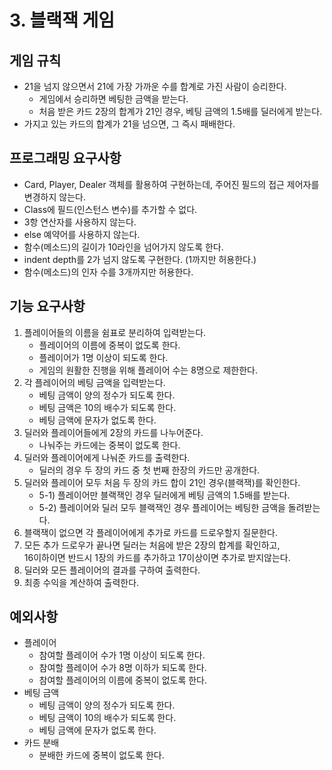 # 3. 블랙잭 게임
## 게임 규칙
- 21을 넘지 않으면서 21에 가장 가까운 수를 합계로 가진 사람이 승리한다.
	- 게임에서 승리하면 베팅한 금액을 받는다.
	- 처음 받은 카드 2장의 합계가 21인 경우, 베팅 금액의 1.5배를 딜러에게 받는다.
- 가지고 있는 카드의 합계가 21을 넘으면, 그 즉시 패배한다.
  
## 프로그래밍 요구사항
- Card, Player, Dealer 객체를 활용하여 구현하는데, 주어진 필드의 접근 제어자를 변경하지 않는다.
- Class에 필드(인스턴스 변수)를 추가할 수 없다.
- 3항 연산자를 사용하지 않는다.
- else 예약어를 사용하지 않는다.
- 함수(메소드)의 길이가 10라인을 넘어가지 않도록 한다.
- indent depth를 2가 넘지 않도록 구현한다. (1까지만 허용한다.)
- 함수(메소드)의 인자 수를 3개까지만 허용한다.
  
## 기능 요구사항
1. 플레이어들의 이름을 쉼표로 분리하여 입력받는다.
	- 플레이어의 이름에 중복이 없도록 한다.
	- 플레이어가 1명 이상이 되도록 한다.
	- 게임의 원활한 진행을 위해 플레이어 수는 8명으로 제한한다.  
2. 각 플레이어의 베팅 금액을 입력받는다.
	- 베팅 금액이 양의 정수가 되도록 한다.
	- 베팅 금액은 10의 배수가 되도록 한다.
	- 베팅 금액에 문자가 없도록 한다.  
3. 딜러와 플레이어들에게 2장의 카드를 나누어준다.
	- 나눠주는 카드에는 중복이 없도록 한다.  
4. 딜러와 플레이어에게 나눠준 카드를 출력한다.
	- 딜러의 경우 두 장의 카드 중 첫 번째 한장의 카드만 공개한다.  
5. 딜러와 플레이어 모두 처음 두 장의 카드 합이 21인 경우(블랙잭)를 확인한다.
	- 5-1) 플레이어만 블랙잭인 경우 딜러에게 베팅 금액의 1.5배를 받는다. 
	- 5-2) 플레이어와 딜러 모두 블랙잭인 경우 플레이어는 베팅한 금액을 돌려받는다.  
6. 블랙잭이 없으면 각 플레이어에게 추가로 카드를 드로우할지 질문한다.  
7. 모든 추가 드로우가 끝나면 딜러는 처음에 받은 2장의 합계를 확인하고,  
16이하이면 반드시 1장의 카드를 추가하고 17이상이면 추가로 받지않는다.  
8. 딜러와 모든 플레이어의 결과를 구하여 출력한다.  
9. 최종 수익을 계산하여 출력한다.  
  
## 예외사항
- 플레이어
	- 참여할 플레이어 수가 1명 이상이 되도록 한다.
	- 참여할 플레이어 수가 8명 이하가 되도록 한다.
	- 참여할 플레이어의 이름에 중복이 없도록 한다.  
- 베팅 금액
	- 베팅 금액이 양의 정수가 되도록 한다.
	- 베팅 금액이 10의 배수가 되도록 한다.
	- 베팅 금액에 문자가 없도록 한다.  
- 카드 분배
	- 분배한 카드에 중복이 없도록 한다. 
